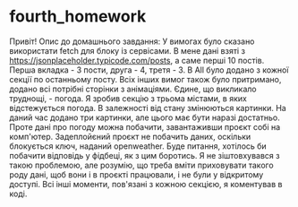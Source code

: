 # fourth_homework
Привіт! Опис до домашнього завдання:
У вимогах було сказано використати fetch для блоку із сервісами. В мене дані взяті з https://jsonplaceholder.typicode.com/posts, а саме перші 10 постів.
Перша вкладка - 3 пости, друга - 4, третя - 3. В All було додано з кожної секції по останньому посту.
Всіх інших вимог також було притримано, додано всі потрібні сторінки з анімаціями.
Єдине, що викликало труднощі, - погода. Я зробив секцію з трьома містами, в яких відстежується погода. В залежності від стану змінюються картинки.
На даний час додано три картинки, але цього має бути наразі достатньо. Проте дані про погоду можна побачити, завантаживши проєкт собі на комп'ютер.
Задеплойєний проєкт не побачить даних, оскільки блокується ключ, наданий openweather. Буде питання, хотілось би побачити відповідь у фідбеці, як з цим боротись.
Я не зіштовхувався з такою проблемою, але розумію, що треба вміти приховувати такого роду дані, щоб вони і в проєкті працювали, і не були у відкритому доступі.
Всі інші моменти, пов'язані з кожною секцією, я коментував в коді. 
